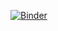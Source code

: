 [![Binder](https://mybinder.org/badge_logo.svg)](https://mybinder.org/v2/gh/akar2000/test-binder/master)
